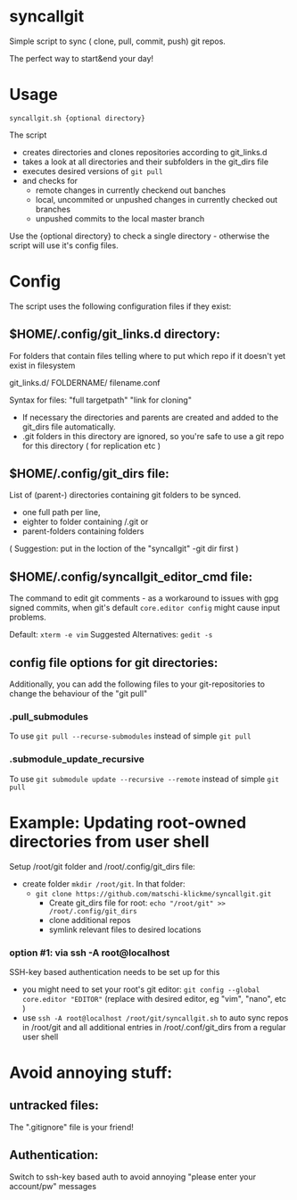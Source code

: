 # syncallgit
Simple script to sync ( clone, pull, commit, push) git repos. 

The perfect way to start&end your day!

# Usage

`syncallgit.sh {optional directory}`

The script 
* creates directories and clones repositories according to git_links.d
* takes a look at all directories and their subfolders in the git_dirs file
* executes desired versions of `git pull` 
* and checks for
    * remote changes in currently checkend out banches 
    * local, uncommited or unpushed changes in currently checked out branches
    * unpushed commits to the local master branch

Use the {optional directory} to check a single directory - otherwise the script will use it's config files. 

# Config
The script uses the following configuration files if they exist: 

## $HOME/.config/git_links.d directory:
For folders that contain files telling where to put which repo if it doesn't yet exist in filesystem

git_links.d/
        FOLDERNAME/
            filename.conf

Syntax for files: 
"full targetpath"  "link for cloning"     

* If necessary the directories and parents are created and added to the git_dirs file automatically.
* .git folders in this directory are ignored, so you're safe to use a git repo for this directory ( for replication etc )

## $HOME/.config/git_dirs file: 
List of (parent-) directories containing git folders to be synced.

* one full path per line,
* eighter to folder containing /.git or
* parent-folders containing folders 

( Suggestion: put in the loction of the "syncallgit" -git dir first )

## $HOME/.config/syncallgit_editor_cmd file:
The command to edit git comments - as a workaround to issues with gpg signed commits, when git's default `core.editor config` might cause input problems. 

Default: `xterm -e vim`
Suggested Alternatives: `gedit -s`

## config file options for git directories: 
Additionally, you can add the following files to your git-repositories to change the behaviour of the "git pull"  

### .pull_submodules
To use `git pull --recurse-submodules` instead of simple `git pull`

### .submodule_update_recursive
To use `git submodule update --recursive --remote` instead of simple `git pull`

# Example: Updating root-owned directories from user shell
Setup /root/git folder and /root/.config/git_dirs file:

 * create folder `mkdir /root/git`. In that folder:
     * `git clone https://github.com/matschi-klickme/syncallgit.git`
        * Create git_dirs file for root: `echo "/root/git" >> /root/.config/git_dirs`
        * clone additional repos
        * symlink relevant files to desired locations

### option #1: via ssh -A root@localhost 
SSH-key based authentication needs to be set up for this

 * you might need to set your root's git editor: `git config --global core.editor "EDITOR"`   (replace with desired editor, eg "vim", "nano", etc )
 * use `ssh -A root@localhost /root/git/syncallgit.sh` to auto sync repos in /root/git and all additional entries in /root/.conf/git_dirs from a regular user shell 
  
# Avoid annoying stuff:

## untracked files: 
The ".gitignore" file is your friend!

## Authentication: 
Switch to ssh-key based auth to avoid annoying "please enter your account/pw" messages 
